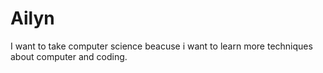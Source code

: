 # Ailyn
I want to take computer science beacuse i want to learn more techniques about computer and coding.
